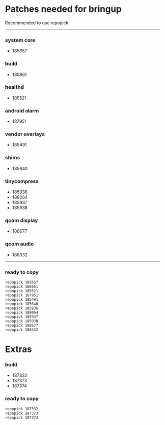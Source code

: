# Patches needed for bringup

Recommended to use repopick.

-----
### system core

- 185657

### build

- 188861

### healthd

- 185521

### android alarm

- 187951

### vendor overlays

- 185491

### shims

- 185640

### tinycompress

- 185936
- 188064
- 185937
- 185938

### qcom display

- 188677

### qcom audio

- 188332

-----

### ready to copy
    repopick 185657
    repopick 188861
    repopick 185521
    repopick 187951
    repopick 185491
    repopick 185640
    repopick 185936
    repopick 188064
    repopick 185937
    repopick 185938
    repopick 188677
    repopick 188332

# Extras

### build

- 187332
- 187373
- 187374

### ready to copy

    repopick 187332
    repopick 187373
    repopick 187374

